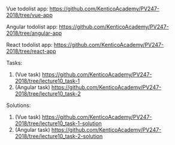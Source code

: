 Vue todolist app: https://github.com/KenticoAcademy/PV247-2018/tree/vue-app

Angular todolist app: https://github.com/KenticoAcademy/PV247-2018/tree/angular-app

React todolist app: https://github.com/KenticoAcademy/PV247-2018/tree/react-app

Tasks:
1. (Vue task) https://github.com/KenticoAcademy/PV247-2018/tree/lecture10_task-1
2. (Angular task) https://github.com/KenticoAcademy/PV247-2018/tree/lecture10_task-2

Solutions:
1. (Vue task) https://github.com/KenticoAcademy/PV247-2018/tree/lecture10_task-1-solution
2. (Angular task) https://github.com/KenticoAcademy/PV247-2018/tree/lecture10_task-2-solution
